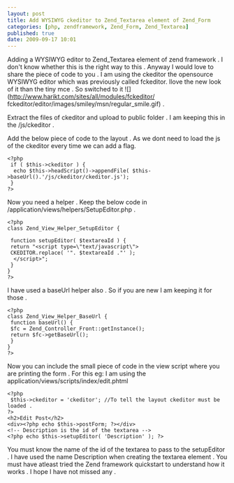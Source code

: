```yaml
---
layout: post
title: Add WYSIWYG ckeditor to Zend_Textarea element of Zend_Form
categories: [php, zendframework, Zend_Form, Zend_Textarea]
published: true
date: 2009-09-17 10:01
---
```


Adding a WYSIWYG editor to Zend_Textarea element of zend framework . I don't
know whether this is the right way to this . Anyway I would love to share the
piece of code to you . I am using the ckeditor the opensource WYSIWYG editor
which was previously called fckeditor. Ilove the new look of it than the tiny
mce . So switched to it ![](http://www.harikt.com/sites/all/modules/fckeditor/
fckeditor/editor/images/smiley/msn/regular_smile.gif) .

Extract the files of ckeditor and upload to public folder . I am keeping this
in the /js/ckeditor .

Add the below piece of code to the layout . As we dont need to load the js of
the ckeditor every time we can add a flag.

    
    
    <?php 
     if ( $this->ckeditor ) { 
      echo $this->headScript()->appendFile( $this->baseUrl().'/js/ckeditor/ckeditor.js');
     }
    ?>
    

Now you need a helper . Keep the below code in
/application/views/helpers/SetupEditor.php .

    
    
    <?php
    class Zend_View_Helper_SetupEditor {
    
     function setupEditor( $textareaId ) {
     return "<script type=\"text/javascript\">
     CKEDITOR.replace( '". $textareaId ."' );
      </script>";
     }
    }
    ?>
    

I have used a baseUrl helper also . So if you are new I am keeping it for
those .

    
    
    <?php
    class Zend_View_Helper_BaseUrl {
     function baseUrl() {
     $fc = Zend_Controller_Front::getInstance();
     return $fc->getBaseUrl();
     }
    }
    ?>
    

Now you can include the small piece of code in the view script where you are
printing the form . For this eg: I am using the
application/views/scripts/index/edit.phtml

    
    
    <?php
     $this->ckeditor = 'ckeditor'; //To tell the layout ckeditor must be loaded . 
    ?>
    <h2>Edit Post</h2>
    <div><?php echo $this->postForm; ?></div>
    <!-- Description is the id of the textarea -->
    <?php echo $this->setupEditor( 'Description' ); ?>
    

You must know the name of the id of the textarea to pass to the setupEditor .
I have used the name Description when creating the textarea element . You must
have atleast tried the Zend framework quickstart to understand how it works .
I hope I have not missed any .


